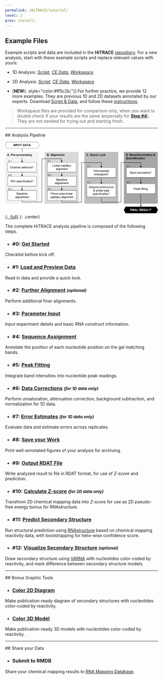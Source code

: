 ```yaml
---
permalink: /HiTRACE/tutorial/
level: 2
prev: install/
---
```


## Example Files
Example scripts and data are included in the **HiTRACE** [repository](https://github.com/hitrace/HiTRACE/). For a new analysis, start with these example scripts and replace relevant values with yours:

* 1D Analysis: _[Script](https://github.com/hitrace/HiTRACE/blob/master/Examples/example_pfl_1D.m), [CE Data](https://github.com/hitrace/HiTRACE/blob/master/Examples/data_pfl_1D.zip), [Workspace](https://github.com/hitrace/HiTRACE/blob/master/Examples/example_pfl_1D.mat)_

* 2D Analysis: _[Script](https://github.com/hitrace/HiTRACE/blob/master/Examples/example_pfl_2D.m), [CE Data](https://github.com/hitrace/HiTRACE/blob/master/Examples/data_pfl_2D.zip), [Workspace](https://github.com/hitrace/HiTRACE/blob/master/Examples/example_pfl_2D.mat)_

* [**NEW**{: style="color:#ff5c2b;"}] For further practice, we provide 12 more examples. They are previous 1D and 2D datasets annotated by our experts. Download [Script &amp; Data](https://rmdb.stanford.edu/site_data/HiTRACE_more_practice.zip), and follow these [instructions](practice/).

> Workspace files are provided for comparison only, when you want to double check if your results are the same (especially for [**Step #4**](step_4/)). They are not needed for trying out and starting fresh.

<hr/>
## Analysis Pipeline

[![HiTRACE.org Flow Chart](/repos/hitrace/res/flowchart.png "HiTRACE.org Flow Chart"){: .full}](http://hitrace.org/page/view/about)
{: .center}

The complete HiTRACE analysis pipeline is composed of the following steps.

* ### #0: [Get Started](step_0/)
Checklist before kick off.

* ### #1: [Load and Preview Data](step_1/)
Read in data and provide a quick look.

* ### #2: [Further Alignment](step_2/) <small>*(optional)*</small>
Perform additional finer alignments.

* ### #3: [Parameter Input](step_3/)
Input experiment details and basic RNA construct information.

* ### #4: [Sequence Assignment](step_4/)
Annotate the position of each nucleotide position on the gel matching bands.

* ### #5: [Peak Fitting](step_5/)
Integrate band intensities into nucleotide peak readings.

* ### #6: [Data Corrections](step_6/) <small>*(for 1D data only)*</small>
Perform unsaturation, attenuation correction, background subtraction, and normalization for 1D data.

* ### #7: [Error Estimates](step_7/) <small>*(for 1D data only)*</small>
Evaluate data and estimate errors across replicates.

* ### #8: [Save your Work](step_8/)
Print well-annotated figures of your analysis for archiving.

* ### #9: [Output RDAT File](step_9/)
Write analyzed result to file in RDAT format, for use of _Z-score_ and prediction.

* ### #10: [Calculate Z-score](step_10/) <small>*(for 2D data only)*</small>
Transfrom 2D chemical mapping data into _Z-score_ for use as 2D pseudo-free energy bonus for RNAstructure.

* ### #11: [Predict Secondary Structure](https://daslab.github.io/Biers/rnastructure/)
Run structural prediction using [RNAstructure](http://rna.urmc.rochester.edu/RNAstructure.html) based on chemical mapping reactivity data, with bootstrapping for helix-wise confidence score.

* ### #12: [Visualize Secondary Structure](https://daslab.github.io/Biers/varna/) <small>*(optional)*</small>
Draw secondary structure using [VARNA](http://varna.lri.fr/) with nucleotides color-coded by reactivity, and mark difference between secondary structure models.

<hr/>
## Bonus Graphic Tools

* ### [Color 2D Diagram](https://ribokit.github.io/RiboPaint/tutorial/)
Make publication-ready diagram of secondary structures with nucleotides color-coded by reactivity.

* ### [Color 3D Model](https://ribokit.github.io/RiboVis/tutorial/)
Make publication-ready 3D models with nucleotides color-coded by reactivity.

<hr/>
## Share your Data

* ### Submit to RMDB
Share your chemical mapping results to [RNA Mapping Database](https://rmdb.stanford.edu).
